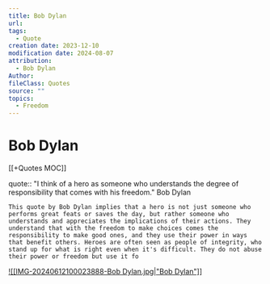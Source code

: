 ```yaml
---
title: Bob Dylan
url: 
tags:
  - Quote
creation date: 2023-12-10
modification date: 2024-08-07
attribution:
  - Bob Dylan
Author: 
fileClass: Quotes
source: ""
topics:
  - Freedom
---
```


# Bob Dylan

[[+Quotes MOC]]

quote:: "I think of a hero as someone who understands the degree of responsibility that comes with his freedom." Bob Dylan

	This quote by Bob Dylan implies that a hero is not just someone who performs great feats or saves the day, but rather someone who understands and appreciates the implications of their actions. They understand that with the freedom to make choices comes the responsibility to make good ones, and they use their power in ways that benefit others. Heroes are often seen as people of integrity, who stand up for what is right even when it's difficult. They do not abuse their power or freedom but use it fo

[![[IMG-20240612100023888-Bob Dylan.jpg|"Bob Dylan"]]](https://www.azquotes.com/quote/84339 "Bob Dylan")
